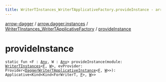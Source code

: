 ```yaml
---
title: WriterTInstances_WriterTApplicativeFactory.provideInstance - arrow-dagger
---
```


[arrow-dagger](../../index.html) / [arrow.dagger.instances](../index.html) / [WriterTInstances_WriterTApplicativeFactory](index.html) / [provideInstance](./provide-instance.html)

# provideInstance

`static fun <F : `[`Any`](https://kotlinlang.org/api/latest/jvm/stdlib/kotlin/-any/index.html)`, W : `[`Any`](https://kotlinlang.org/api/latest/jvm/stdlib/kotlin/-any/index.html)`> provideInstance(module: `[`WriterTInstances`](../-writer-t-instances/index.html)`<`[`F`](provide-instance.html#F)`, `[`W`](provide-instance.html#W)`>, evProvider: Provider<`[`DaggerWriterTApplicativeInstance`](../-dagger-writer-t-applicative-instance/index.html)`<`[`F`](provide-instance.html#F)`, `[`W`](provide-instance.html#W)`>>): Applicative<Kind<Kind<ForWriterT, `[`F`](provide-instance.html#F)`>, `[`W`](provide-instance.html#W)`>>`